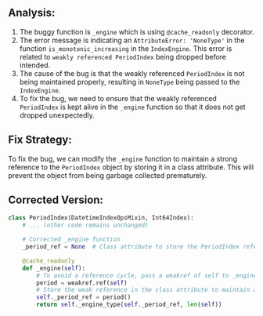 ## Analysis:
1. The buggy function is `_engine` which is using `@cache_readonly` decorator.
2. The error message is indicating an `AttributeError: 'NoneType'` in the function `is_monotonic_increasing` in the `IndexEngine`. This error is related to `weakly referenced PeriodIndex` being dropped before intended.
3. The cause of the bug is that the weakly referenced `PeriodIndex` is not being maintained properly, resulting in `NoneType` being passed to the `IndexEngine`.
4. To fix the bug, we need to ensure that the weakly referenced `PeriodIndex` is kept alive in the `_engine` function so that it does not get dropped unexpectedly.

## Fix Strategy:
To fix the bug, we can modify the `_engine` function to maintain a strong reference to the `PeriodIndex` object by storing it in a class attribute. This will prevent the object from being garbage collected prematurely.

## Corrected Version:
```python
class PeriodIndex(DatetimeIndexOpsMixin, Int64Index):
    # ... (other code remains unchanged)

    # Corrected _engine function
    _period_ref = None  # Class attribute to store the PeriodIndex reference

    @cache_readonly
    def _engine(self):
        # To avoid a reference cycle, pass a weakref of self to _engine_type.
        period = weakref.ref(self)
        # Store the weak reference in the class attribute to maintain a strong reference
        self._period_ref = period()
        return self._engine_type(self._period_ref, len(self))
```